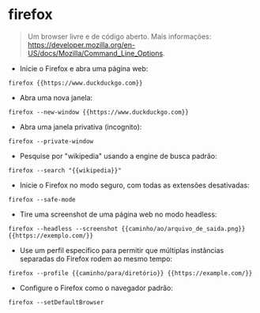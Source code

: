 # firefox

> Um browser livre e de código aberto.
> Mais informações: <https://developer.mozilla.org/en-US/docs/Mozilla/Command_Line_Options>.

- Inicie o Firefox e abra uma página web:

`firefox {{https://www.duckduckgo.com}}`

- Abra uma nova janela:

`firefox --new-window {{https://www.duckduckgo.com}}`

- Abra uma janela privativa (incognito):

`firefox --private-window`

- Pesquise por "wikipedia" usando a engine de busca padrão:

`firefox --search "{{wikipedia}}"`

- Inicie o Firefox no modo seguro, com todas as extensões desativadas:

`firefox --safe-mode`

- Tire uma screenshot de uma página web no modo headless:

`firefox --headless --screenshot {{caminho/ao/arquivo_de_saida.png}} {{https://exemplo.com/}}`

- Use um perfil específico para permitir que múltiplas instâncias separadas do Firefox rodem ao mesmo tempo:

`firefox --profile {{caminho/para/diretório}} {{https://example.com/}}`

- Configure o Firefox como o navegador padrão:

`firefox --setDefaultBrowser`
